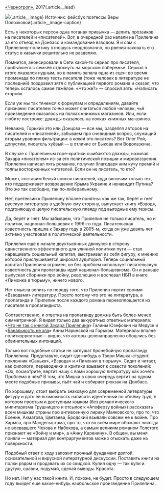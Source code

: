 [«Чернотроп»][1], 2017{.article\_\_lead}

![][image-1]{.article\_\_image}
Источник: фейсбук поэтессы Веры Полозковой{.article\_\_image-caption}

Есть у некоторых персон одна поганая привычка — делить прозаиков на писателей и «писателей». Вот, в очередной раз напали на Прилепина за его отъезд на Донбасс и командование взводом. Я и сам к Прилепину-политику отношусь неоднозначно, но рвения заковать его статус в кавычки решительно не разделяю.

Помнится, анонсировали в Сети какой-то сериал про писателя, прибывшего с семьёй отдохнуть на морском побережье. Сериал в итоге оказался нудным, но в память запала одна из сцен: во время променада по пляжу тесть писателя (тоже человек в литературе не последний) поздравил зятя с публикацией первого романа и сказал, что теперь осталось самое тяжёлое. «Что же?» — спросил зять. «Написать второй».

Если уж мы так тянемся к формулам и определениям, давайте признаем: писателем _точно_ может считаться любой человек, чьё произведение оказалось на полках книжных магазинов. Или, если любите построже: дважды оказалось на полках книжных магазинов.

Неважно, Горький это или Донцова — все мы, разделяя авторов на писателей и «писателей», забываем про очевидный вопрос, служащий вторым уровнем фильтрации: а _какой_ это писатель? Вот Олег Рой, допустим, писатель хуёвый — в отличие от Быкова или Водолазкина.

В случае с Прилепиным горе-критики ошибаются дважды, называя Захара «писателем» из-за его политической позиции и мировоззрения. Прилепин написал пять романов, получил благодаря ним кучу премий и толпы восторженных читателей. Если он не писатель, то кто?

Может, составим белый список писателей, куда включим только тех, кто поддерживает возвращение Крыма Украине и ненавидит Путина? Это же так свободно, так по-либеральному.

Нет, претензии к Прилепину вполне понятны: как же так, берёт и гнёт русскую литературу в удобную ему сторону, выпускает книгу «Взвод», подгоняющую целую писательскую плеяду под выгодные ему тезисы.

Да, берёт и гнёт. Мы забываем, что Прилепин не только писатель, но и политик, национал-большевик с 1996-го года. Писательская известность пришла к Захару году в 2005-м, когда он уже девять лет активно участвовал в политической деятельности.

Прилепин ещё в начале двухтысячных двинулся в сторону единственного эффективного для уличной политики пути — стал наращивать социальный капитал, выстраивал из себя фигуру, к мнению которой прислушивается широкая аудитория. Теперь социальный капитал Прилепина огромен, он без проблем использует писательскую известность для пропаганды идей национал-большевизма. Он и раньше выпускал сборники про войну, революцию и воспевал НБП в  книге «Лимонка в тюрьму», ничего нового.

Нет смысла вопить по поводу того, что Прилепин портит своими «Взводами» литературу. Просто потому что это не литература, а пропаганда и Прилепин после каждого романа перевоплощается из писателя в пропагандиста.

Соответственно, и ответка на пропаганду должна быть более-менее симметричной. Я видел только два аккуратных ответных материала: «[Что не так с книгой Захара Прилепина][2]» Галины Юзефович на Медузе и «[Банальность не зла][3]» Анны Наринской на Горьком. Материалы вполне политкорректные— видно, что авторы целенаправленно обошлись без обвинительных интонаций.

Только вот подобные статьи не заглушат бронебойную пропаганду Прилепина. Представьте, сидит где-нибудь в Твери Мишка-студент, поклонник «Санькя», «Взвода» и «Лимонки в тюрьму». Сидит и читает, как филологи, переводчики и критики взывают к совести поколений: «Ох, посмотрите, вертит нашу с вами хорошую литературу как хочет». Проблема в чём? В том, что Мишка в свою очередь вертит на одном месте подобные призывы, пьёт чай и собирает рюкзак на Донбасс.

По хорошему, стоит выбрать знаковую для современной литературы фигуру и дать ей возможность написать идентичный по объёму труд, в котором простым и доступным языком (без романтического милитаризма Грушницого и отсылок к «Апофеозу войны») рассказать всем мишкам страны про антивоенную лирику Маяковского, про то, что Есенин, Ахматова, Цветаева, Бродский взывали совсем не к войне. Про Хармса, про Мандельштама, про то, что во всём мире обожают никогда не воевавшего Чехова и Набокова, а самым великим романом Толстого признают не «Войну и мир», а «Анну Каренину». В общем, вы меня поняли — материал для контраргументов можно отыскать даже на поверхности.

Подобный ответ с ходу заложит прочный фундамент долгой, основательной и вирусной литературной дискуссии. Поставить книги на полки рядом и продавать их со скидкой. Купил одну — так купи и другую, сравни, подумай, сделай выводы. Красота.

Но нет. Нет у нас такой книги. И, похоже, не будет. Просто в следующем году выйдет ещё какое-нибудь нацбольское произведение Прилепина.

[1]:	http://teleg.run/blacktrope
[2]:	https://meduza.io/feature/2017/02/20/chto-ne-tak-s-knigoy-zahara-prilepina-vzvod-ofitsery-i-opolchentsy-russkoy-literatury
[3]:	https://gorky.media/context/banalnost-ne-zla/

[image-1]:	https://pbs.twimg.com/media/C4pi0pzXAAE4Igd.jpg